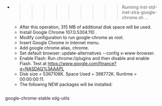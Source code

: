 * >>>>>>>>> Running inst-std-inet-xtra-google-chrome.sh ...
  * After this operation, 315 MB of additional disk space will be used.
  * Install Google Chrome 107.0.5304.110 .
  * Modify configuration to run google-chrome as root.
  * Insert Google Chrome in Internet menu.
  * Add google chrome alias, chrome.
  * Set default browser: update-alternatives --config x-www-browser.
  * Enable Flash: Run chrome://plugins and then disable and enable Flash. Test at https://www.google.com/finance?q=NASDAQ%3AAAPL
  * Disk size = 5367108K. Space Used = 398772K. Runtime = 00:00:00:11.
  * The following NEW packages will be installed:
  ```bash
google-chrome-stable xdg-utils
  ```

